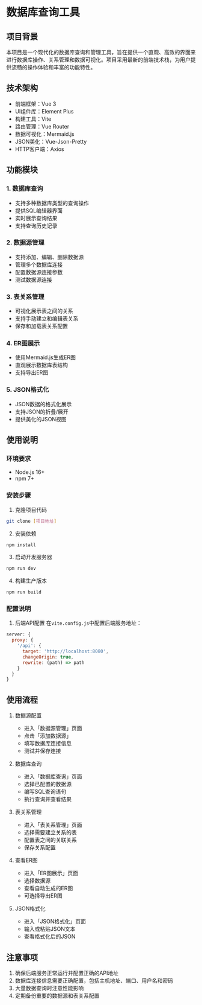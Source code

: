 # 数据库查询工具

## 项目背景

本项目是一个现代化的数据库查询和管理工具，旨在提供一个直观、高效的界面来进行数据库操作、关系管理和数据可视化。项目采用最新的前端技术栈，为用户提供流畅的操作体验和丰富的功能特性。

## 技术架构

- 前端框架：Vue 3
- UI组件库：Element Plus
- 构建工具：Vite
- 路由管理：Vue Router
- 数据可视化：Mermaid.js
- JSON美化：Vue-Json-Pretty
- HTTP客户端：Axios

## 功能模块

### 1. 数据库查询
- 支持多种数据库类型的查询操作
- 提供SQL编辑器界面
- 实时展示查询结果
- 支持查询历史记录

### 2. 数据源管理
- 支持添加、编辑、删除数据源
- 管理多个数据库连接
- 配置数据源连接参数
- 测试数据源连接

### 3. 表关系管理
- 可视化展示表之间的关系
- 支持手动建立和编辑表关系
- 保存和加载表关系配置

### 4. ER图展示
- 使用Mermaid.js生成ER图
- 直观展示数据库表结构
- 支持导出ER图

### 5. JSON格式化
- JSON数据的格式化展示
- 支持JSON的折叠/展开
- 提供美化的JSON视图

## 使用说明

### 环境要求
- Node.js 16+
- npm 7+

### 安装步骤
1. 克隆项目代码
```bash
git clone [项目地址]
```

2. 安装依赖
```bash
npm install
```

3. 启动开发服务器
```bash
npm run dev
```

4. 构建生产版本
```bash
npm run build
```

### 配置说明

1. 后端API配置
在`vite.config.js`中配置后端服务地址：
```javascript
server: {
  proxy: {
    '/api': {
      target: 'http://localhost:8080',
      changeOrigin: true,
      rewrite: (path) => path
    }
  }
}
```

## 使用流程

1. 数据源配置
   - 进入「数据源管理」页面
   - 点击「添加数据源」
   - 填写数据库连接信息
   - 测试并保存连接

2. 数据库查询
   - 进入「数据库查询」页面
   - 选择已配置的数据源
   - 编写SQL查询语句
   - 执行查询并查看结果

3. 表关系管理
   - 进入「表关系管理」页面
   - 选择需要建立关系的表
   - 配置表之间的关联关系
   - 保存关系配置

4. 查看ER图
   - 进入「ER图展示」页面
   - 选择数据源
   - 查看自动生成的ER图
   - 可选择导出ER图

5. JSON格式化
   - 进入「JSON格式化」页面
   - 输入或粘贴JSON文本
   - 查看格式化后的JSON

## 注意事项

1. 确保后端服务正常运行并配置正确的API地址
2. 数据库连接信息需要正确配置，包括主机地址、端口、用户名和密码
3. 大量数据查询时注意性能影响
4. 定期备份重要的数据源和表关系配置
